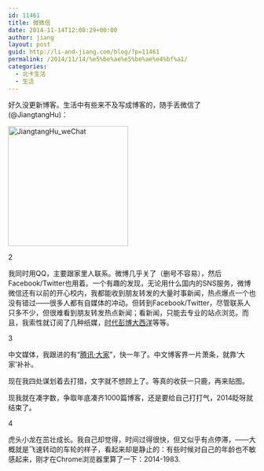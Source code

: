 ```yaml
---
id: 11461
title: 微微信
date: 2014-11-14T12:08:29+00:00
author: jiang
layout: post
guid: http://li-and-jiang.com/blog/?p=11461
permalink: /2014/11/14/%e5%be%ae%e5%be%ae%e4%bf%a1/
categories:
  - 北卡生活
  - 生活
---
```

好久没更新博客。生活中有些来不及写成博客的，随手丢微信了(@JiangtangHu)：

[<img title="JiangtangHu_weChat" style="border-left-width: 0px; border-right-width: 0px; background-image: none; border-bottom-width: 0px; padding-top: 0px; padding-left: 0px; display: inline; padding-right: 0px; border-top-width: 0px" border="0" alt="JiangtangHu_weChat" src="http://li-and-jiang.com/blog/wp-content/uploads/2014/11/JiangtangHu_weChat_thumb.jpg" width="244" height="244" />](http://li-and-jiang.com/blog/wp-content/uploads/2014/11/JiangtangHu_weChat.jpg)

2

我同时用QQ，主要跟家里人联系。微博几乎关了（删号不容易），然后Facebook/Twitter也用着。一个有趣的发现，无论用什么国内的SNS服务，微博微信还有以前的开心校内，我都能收到朋友转发的大量时事新闻，热点爆点一个也没有错过——很多人都有自媒体的冲动。但转到Facebook/Twitter，尽管联系人只多不少，但很难看到朋友转发热点新闻；看新闻，只能去专业的站点浏览。而且，我索性就订阅了几种纸媒，<a href="http://li-and-jiang.com/blog/2014/05/13/%E7%81%BE%E6%A2%A8%E7%A5%B8%E6%9E%A3%EF%BC%9A%E8%BF%99%E8%BF%91%E5%8D%8A%E5%B9%B4%E8%AF%BB%E7%9A%84%E6%8A%A5%E7%BA%B8%E6%9D%82%E5%BF%97/" target="_blank">时代彭博大西洋</a>等等。

3

中文媒体，我跟进的有“<a href="http://dajia.qq.com/blog/" target="_blank">腾讯·大家</a>”，快一年了。中文博客界一片萧条，就靠‘大家’补补。

现在我四处谋划着去打猎，文字就不想顾上了。等真的收获一只鹿，再来贴图。

现我就在凑字数，争取年底凑齐1000篇博客，还是要给自己打打气，2014眨呀就结束了。

4

虎头小龙在茁壮成长。我自己却觉得，时间过得很快，但又似乎有点停滞，——大概就是飞速转动的车轮的样子，看起来却是静止的：有些时候对自己的年龄也不敏感起来，刚才在Chrome浏览器里算了一下：2014-1983.